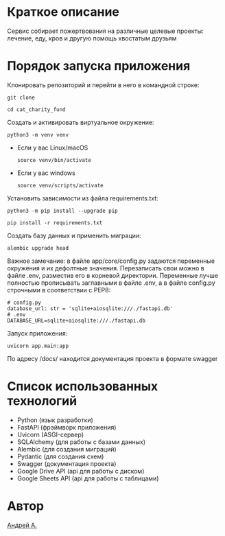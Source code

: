 # Краткое описание

Сервис собирает пожертвования на различные целевые проекты: лечение, еду, кров и другую помощь хвостатым друзьям

# Порядок запуска приложения 

Клонировать репозиторий и перейти в него в командной строке:

```
git clone 
```

```
cd cat_charity_fund
```

Cоздать и активировать виртуальное окружение:

```
python3 -m venv venv
```

* Если у вас Linux/macOS

    ```
    source venv/bin/activate
    ```

* Если у вас windows

    ```
    source venv/scripts/activate
    ```

Установить зависимости из файла requirements.txt:

```
python3 -m pip install --upgrade pip
```

```
pip install -r requirements.txt
```

Создать базу данных и применить миграции:

```
alembic upgrade head
```
Важное замечание: в файле app/core/config.py задаются переменные окружения и их дефолтные значения. Перезаписать свои можно в файле .env, разместив его в корневой директории. Переменные лучше полностью прописывать заглавными в файле .env, а в файле config.py строчными в соответствии с PEP8:

```
# config.py
database_url: str = 'sqlite+aiosqlite:///./fastapi.db'
# .env
DATABASE_URL=sqlite+aiosqlite:///./fastapi.db
```

Запуск приложения:

```
uvicorn app.main:app
```

По адресу /docs/ находится документация проекта в формате swagger


# Список использованных технологий

- Python (язык разработки)
- FastAPI (фрэймворк приложения)
- Uvicorn (ASGI-сервер)
- SQLAlchemy (для работы с базами данных)
- Alembic (для создания миграций)
- Pydantic (для создания схем)
- Swagger (документация проекта)
- Google Drive API (api для работы с диском)
- Google Sheets API (api для работы с таблицами)

# Автор

[Андрей А.](https://github.com/Ander-dog)